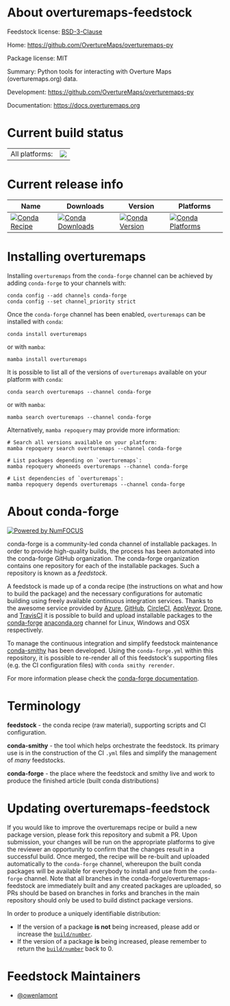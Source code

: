 About overturemaps-feedstock
============================

Feedstock license: [BSD-3-Clause](https://github.com/conda-forge/overturemaps-feedstock/blob/main/LICENSE.txt)

Home: https://github.com/OvertureMaps/overturemaps-py

Package license: MIT

Summary: Python tools for interacting with Overture Maps (overturemaps.org) data.

Development: https://github.com/OvertureMaps/overturemaps-py

Documentation: https://docs.overturemaps.org

Current build status
====================


<table><tr><td>All platforms:</td>
    <td>
      <a href="https://dev.azure.com/conda-forge/feedstock-builds/_build/latest?definitionId=22454&branchName=main">
        <img src="https://dev.azure.com/conda-forge/feedstock-builds/_apis/build/status/overturemaps-feedstock?branchName=main">
      </a>
    </td>
  </tr>
</table>

Current release info
====================

| Name | Downloads | Version | Platforms |
| --- | --- | --- | --- |
| [![Conda Recipe](https://img.shields.io/badge/recipe-overturemaps-green.svg)](https://anaconda.org/conda-forge/overturemaps) | [![Conda Downloads](https://img.shields.io/conda/dn/conda-forge/overturemaps.svg)](https://anaconda.org/conda-forge/overturemaps) | [![Conda Version](https://img.shields.io/conda/vn/conda-forge/overturemaps.svg)](https://anaconda.org/conda-forge/overturemaps) | [![Conda Platforms](https://img.shields.io/conda/pn/conda-forge/overturemaps.svg)](https://anaconda.org/conda-forge/overturemaps) |

Installing overturemaps
=======================

Installing `overturemaps` from the `conda-forge` channel can be achieved by adding `conda-forge` to your channels with:

```
conda config --add channels conda-forge
conda config --set channel_priority strict
```

Once the `conda-forge` channel has been enabled, `overturemaps` can be installed with `conda`:

```
conda install overturemaps
```

or with `mamba`:

```
mamba install overturemaps
```

It is possible to list all of the versions of `overturemaps` available on your platform with `conda`:

```
conda search overturemaps --channel conda-forge
```

or with `mamba`:

```
mamba search overturemaps --channel conda-forge
```

Alternatively, `mamba repoquery` may provide more information:

```
# Search all versions available on your platform:
mamba repoquery search overturemaps --channel conda-forge

# List packages depending on `overturemaps`:
mamba repoquery whoneeds overturemaps --channel conda-forge

# List dependencies of `overturemaps`:
mamba repoquery depends overturemaps --channel conda-forge
```


About conda-forge
=================

[![Powered by
NumFOCUS](https://img.shields.io/badge/powered%20by-NumFOCUS-orange.svg?style=flat&colorA=E1523D&colorB=007D8A)](https://numfocus.org)

conda-forge is a community-led conda channel of installable packages.
In order to provide high-quality builds, the process has been automated into the
conda-forge GitHub organization. The conda-forge organization contains one repository
for each of the installable packages. Such a repository is known as a *feedstock*.

A feedstock is made up of a conda recipe (the instructions on what and how to build
the package) and the necessary configurations for automatic building using freely
available continuous integration services. Thanks to the awesome service provided by
[Azure](https://azure.microsoft.com/en-us/services/devops/), [GitHub](https://github.com/),
[CircleCI](https://circleci.com/), [AppVeyor](https://www.appveyor.com/),
[Drone](https://cloud.drone.io/welcome), and [TravisCI](https://travis-ci.com/)
it is possible to build and upload installable packages to the
[conda-forge](https://anaconda.org/conda-forge) [anaconda.org](https://anaconda.org/)
channel for Linux, Windows and OSX respectively.

To manage the continuous integration and simplify feedstock maintenance
[conda-smithy](https://github.com/conda-forge/conda-smithy) has been developed.
Using the ``conda-forge.yml`` within this repository, it is possible to re-render all of
this feedstock's supporting files (e.g. the CI configuration files) with ``conda smithy rerender``.

For more information please check the [conda-forge documentation](https://conda-forge.org/docs/).

Terminology
===========

**feedstock** - the conda recipe (raw material), supporting scripts and CI configuration.

**conda-smithy** - the tool which helps orchestrate the feedstock.
                   Its primary use is in the construction of the CI ``.yml`` files
                   and simplify the management of *many* feedstocks.

**conda-forge** - the place where the feedstock and smithy live and work to
                  produce the finished article (built conda distributions)


Updating overturemaps-feedstock
===============================

If you would like to improve the overturemaps recipe or build a new
package version, please fork this repository and submit a PR. Upon submission,
your changes will be run on the appropriate platforms to give the reviewer an
opportunity to confirm that the changes result in a successful build. Once
merged, the recipe will be re-built and uploaded automatically to the
`conda-forge` channel, whereupon the built conda packages will be available for
everybody to install and use from the `conda-forge` channel.
Note that all branches in the conda-forge/overturemaps-feedstock are
immediately built and any created packages are uploaded, so PRs should be based
on branches in forks and branches in the main repository should only be used to
build distinct package versions.

In order to produce a uniquely identifiable distribution:
 * If the version of a package **is not** being increased, please add or increase
   the [``build/number``](https://docs.conda.io/projects/conda-build/en/latest/resources/define-metadata.html#build-number-and-string).
 * If the version of a package **is** being increased, please remember to return
   the [``build/number``](https://docs.conda.io/projects/conda-build/en/latest/resources/define-metadata.html#build-number-and-string)
   back to 0.

Feedstock Maintainers
=====================

* [@owenlamont](https://github.com/owenlamont/)

